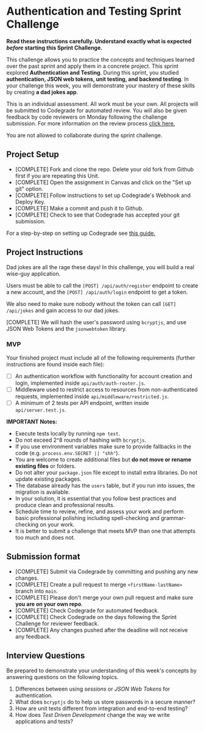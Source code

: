 # Authentication and Testing Sprint Challenge

**Read these instructions carefully. Understand exactly what is expected _before_ starting this Sprint Challenge.**

This challenge allows you to practice the concepts and techniques learned over the past sprint and apply them in a concrete project. This sprint explored **Authentication and Testing**. During this sprint, you studied **authentication, JSON web tokens, unit testing, and backend testing**. In your challenge this week, you will demonstrate your mastery of these skills by creating **a dad jokes app**.

This is an individual assessment. All work must be your own. All projects will be submitted to Codegrade for automated review. You will also be given feedback by code reviewers on Monday following the challenge submission. For more information on the review process [click here.](https://www.notion.so/lambdaschool/How-to-View-Feedback-in-CodeGrade-c5147cee220c4044a25de28bcb6bb54a)

You are not allowed to collaborate during the sprint challenge.

## Project Setup

- [COMPLETE] Fork and clone the repo. Delete your old fork from Github first if you are repeating this Unit.
- [COMPLETE] Open the assignment in Canvas and click on the "Set up git" option.
- [COMPLETE] Follow instructions to set up Codegrade's Webhook and Deploy Key.
- [COMPLETE] Make a commit and push it to Github.
- [COMPLETE] Check to see that Codegrade has accepted your git submission.

For a step-by-step on setting up Codegrade see [this guide.](https://www.notion.so/lambdaschool/Submitting-an-assignment-via-Code-Grade-A-Step-by-Step-Walkthrough-07bd65f5f8364e709ecb5064735ce374)

## Project Instructions

Dad jokes are all the rage these days! In this challenge, you will build a real wise-guy application.

Users must be able to call the `[POST] /api/auth/register` endpoint to create a new account, and the `[POST] /api/auth/login` endpoint to get a token.

We also need to make sure nobody without the token can call `[GET] /api/jokes` and gain access to our dad jokes.

[COMPLETE] We will hash the user's password using `bcryptjs`, and use JSON Web Tokens and the `jsonwebtoken` library.

### MVP

Your finished project must include all of the following requirements (further instructions are found inside each file):

- [ ] An authentication workflow with functionality for account creation and login, implemented inside `api/auth/auth-router.js`.
- [ ] Middleware used to restrict access to resources from non-authenticated requests, implemented inside `api/middleware/restricted.js`.
- [ ] A minimum of 2 tests per API endpoint, written inside `api/server.test.js`.

**IMPORTANT Notes:**

- Execute tests locally by running `npm test`.
- Do not exceed 2^8 rounds of hashing with `bcryptjs`.
- If you use environment variables make sure to provide fallbacks in the code (e.g. `process.env.SECRET || "shh"`).
- You are welcome to create additional files but **do not move or rename existing files** or folders.
- Do not alter your `package.json` file except to install extra libraries. Do not update existing packages.
- The database already has the `users` table, but if you run into issues, the migration is available.
- In your solution, it is essential that you follow best practices and produce clean and professional results.
- Schedule time to review, refine, and assess your work and perform basic professional polishing including spell-checking and grammar-checking on your work.
- It is better to submit a challenge that meets MVP than one that attempts too much and does not.

## Submission format

- [COMPLETE] Submit via Codegrade by committing and pushing any new changes.
- [COMPLETE] Create a pull request to merge `<firstName-lastName>` branch into `main`.
- [COMPLETE] Please don't merge your own pull request and make sure **you are on your own repo**.
- [COMPLETE] Check Codegrade for automated feedback.
- [COMPLETE] Check Codegrade on the days following the Sprint Challenge for reviewer feedback.
- [COMPLETE] Any changes pushed after the deadline will not receive any feedback.

## Interview Questions

Be prepared to demonstrate your understanding of this week's concepts by answering questions on the following topics.

1. Differences between using _sessions_ or _JSON Web Tokens_ for authentication.
2. What does `bcryptjs` do to help us store passwords in a secure manner?
3. How are unit tests different from integration and end-to-end testing?
4. How does _Test Driven Development_ change the way we write applications and tests?
